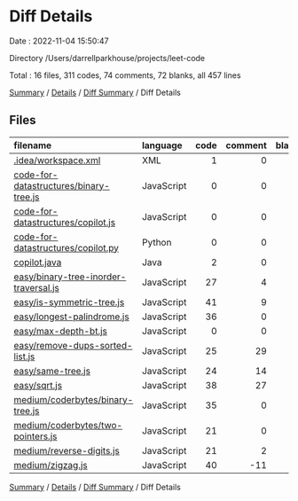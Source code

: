 # Diff Details

Date : 2022-11-04 15:50:47

Directory /Users/darrellparkhouse/projects/leet-code

Total : 16 files,  311 codes, 74 comments, 72 blanks, all 457 lines

[Summary](results.md) / [Details](details.md) / [Diff Summary](diff.md) / Diff Details

## Files
| filename | language | code | comment | blank | total |
| :--- | :--- | ---: | ---: | ---: | ---: |
| [.idea/workspace.xml](/.idea/workspace.xml) | XML | 1 | 0 | 0 | 1 |
| [code-for-datastructures/binary-tree.js](/code-for-datastructures/binary-tree.js) | JavaScript | 0 | 0 | 1 | 1 |
| [code-for-datastructures/copilot.js](/code-for-datastructures/copilot.js) | JavaScript | 0 | 0 | 1 | 1 |
| [code-for-datastructures/copilot.py](/code-for-datastructures/copilot.py) | Python | 0 | 0 | 1 | 1 |
| [copilot.java](/copilot.java) | Java | 2 | 0 | 1 | 3 |
| [easy/binary-tree-inorder-traversal.js](/easy/binary-tree-inorder-traversal.js) | JavaScript | 27 | 4 | 4 | 35 |
| [easy/is-symmetric-tree.js](/easy/is-symmetric-tree.js) | JavaScript | 41 | 9 | 11 | 61 |
| [easy/longest-palindrome.js](/easy/longest-palindrome.js) | JavaScript | 36 | 0 | 7 | 43 |
| [easy/max-depth-bt.js](/easy/max-depth-bt.js) | JavaScript | 0 | 0 | 1 | 1 |
| [easy/remove-dups-sorted-list.js](/easy/remove-dups-sorted-list.js) | JavaScript | 25 | 29 | 5 | 59 |
| [easy/same-tree.js](/easy/same-tree.js) | JavaScript | 24 | 14 | 4 | 42 |
| [easy/sqrt.js](/easy/sqrt.js) | JavaScript | 38 | 27 | 9 | 74 |
| [medium/coderbytes/binary-tree.js](/medium/coderbytes/binary-tree.js) | JavaScript | 35 | 0 | 9 | 44 |
| [medium/coderbytes/two-pointers.js](/medium/coderbytes/two-pointers.js) | JavaScript | 21 | 0 | 5 | 26 |
| [medium/reverse-digits.js](/medium/reverse-digits.js) | JavaScript | 21 | 2 | 7 | 30 |
| [medium/zigzag.js](/medium/zigzag.js) | JavaScript | 40 | -11 | 6 | 35 |

[Summary](results.md) / [Details](details.md) / [Diff Summary](diff.md) / Diff Details